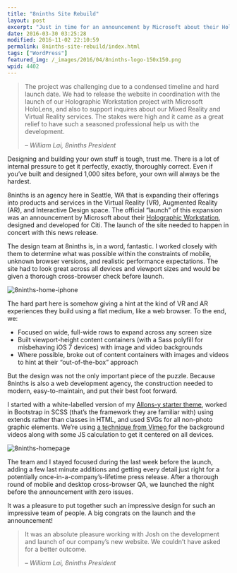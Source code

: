 ```yaml
---
title: "8ninths Site Rebuild"
layout: post
excerpt: "Just in time for an announcement by Microsoft about their HoloLens project, we launched a complete site rebuild for 8ninths, focusing on their VR and AR capabilities. "
date: 2016-03-30 03:25:28
modified: 2016-11-02 22:10:59
permalink: 8ninths-site-rebuild/index.html
tags: ["WordPress"]
featured_img: /_images/2016/04/8ninths-logo-150x150.png
wpid: 4402
---
```



> The project was challenging due to a condensed timeline and hard launch date. We had to release the website in coordination with the launch of our Holographic Workstation project with Microsoft HoloLens, and also to support inquires about our Mixed Reality and Virtual Reality services. The stakes were high and it came as a great relief to have such a seasoned professional help us with the development.
>
> *– William Lai, 8ninths President*

Designing and building your own stuff is tough, trust me. There is a lot of internal pressure to get it perfectly, exactly, thoroughly correct. Even if you’ve built and designed 1,000 sites before, your own will always be the hardest.

8ninths is an agency here in Seattle, WA that is expanding their offerings into products and services in the Virtual Reality (VR), Augmented Reality (AR), and Interactive Design space. The official “launch” of this expansion was an announcement by Microsoft about their [Holographic Workstation](http://8ninths.com/8ninths-develops-holographic-workstation-citi-traders-using-microsoft-hololens/), designed and developed for Citi. The launch of the site needed to happen in concert with this news release.

The design team at 8ninths is, in a word, fantastic. I worked closely with them to determine what was possible within the constraints of mobile, unknown browser versions, and realistic performance expectations. The site had to look great across all devices and viewport sizes and would be given a thorough cross-browser check before launch.

![8ninths-home-iphone](/_images/2016/03/8ninths-home-iphone.jpg)

The hard part here is somehow giving a hint at the kind of VR and AR experiences they build using a flat medium, like a web browser. To the end, we:

- Focused on wide, full-wide rows to expand across any screen size
- Built viewport-height content containers (with a Sass polyfill for misbehaving iOS 7 devices) with image and video backgrounds
- Where possible, broke out of content containers with images and videos to hint at their “out-of-the-box” approach

But the design was not the only important piece of the puzzle. Because 8ninths is also a web development agency, the construction needed to modern, easy-to-maintain, and put their best foot forward.

I started with a white-labelled version of my [Allons-y starter theme](/another-wordpress-starter-template/), worked in Bootstrap in SCSS (that’s the framework they are familiar with) using extends rather than classes in HTML, and used SVGs for all non-photo graphic elements. We’re using [a technique from Vimeo ](https://vimeo.com/forums/topic:278001)for the background videos along with some JS calculation to get it centered on all devices.

![8ninths-homepage](/_images/2016/04/8ninths-homepage.jpg)

The team and I stayed focused during the last week before the launch, adding a few last minute additions and getting every detail just right for a potentially once-in-a-company’s-lifetime press release. After a thorough round of mobile and desktop cross-browser QA, we launched the night before the announcement with zero issues.

It was a pleasure to put together such an impressive design for such an impressive team of people. A big congrats on the launch and the announcement!

> It was an absolute pleasure working with Josh on the development and launch of our company’s new website. We couldn’t have asked for a better outcome.
>
> *– William Lai, 8ninths *President**
